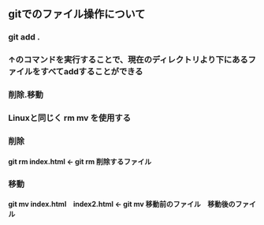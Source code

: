 ## gitでのファイル操作について
### git add .
### ↑のコマンドを実行することで、現在のディレクトリより下にあるファイルをすべてaddすることができる
### 削除.移動
### Linuxと同じく rm mv を使用する
### 削除
#### git rm index.html   ←   git rm 削除するファイル
### 移動
#### git mv index.html　index2.html   ←   git mv 移動前のファイル　移動後のファイル
